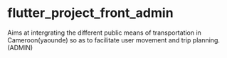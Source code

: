 # flutter_project_front_admin
Aims at intergrating the different public means of transportation in Cameroon(yaounde) so as to facilitate user movement and trip planning.(ADMIN)
